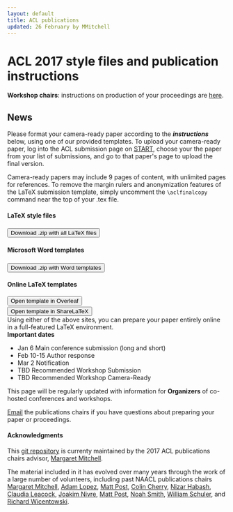 ```yaml
---
layout: default
title: ACL publications 
updated: 26 February by MMitchell
---
```


ACL 2017 style files and publication instructions
===================================================

<div class="alert alert-info">
  <b>Workshop chairs</b>: instructions on production of your proceedings are <a href="book.html">here</a>.
</div>

News
----------

Please format your camera-ready paper according to the ***instructions*** below, using
one of our provided templates.
  To upload your camera-ready paper, 
  log into the ACL submission page on 
  <a href="https://www.softconf.com/acl2017/papers/">START</a>, choose your
  the paper from your list of submissions, and go to that paper's page to 
  upload the final version.
  
  Camera-ready papers may include 9 pages
  of content, with unlimited pages for references. To remove the margin rulers and anonymization
  features of the LaTeX submission template, simply uncomment the <code>\aclfinalcopy</code>
  command near the top of your .tex file.

<div class="panel panel-default col-lg-12">
  <div class="col-lg-4">
    <h4>LaTeX style files</h4>
    <div class="col-xs-12" style="height:3px;"></div>
    <a href="http://acl2017.org/downloads/acl17-latex.zip">
      <button type="button" class="btn btn-primary">Download .zip with all LaTeX files</button>
    </a>
  </div>
  
  <div class="col-lg-4">
    <h4>Microsoft Word templates</h4>
    <div class="col-xs-12" style="height:3px;"></div>
    <div>
      <a href="http://acl2017.org/downloads/acl17-word.zip">
        <button type="button" class="btn btn-warning">Download .zip with Word templates</button>
      </a>
    </div>
  </div>
  
  <div class="col-lg-4">
    <h4>Online LaTeX templates</h4>
    <a href="https://www.overleaf.com/latex/templates/#">
      <button type="button" class="btn btn-success">Open template in Overleaf</button>
    </a><br/>
    <div class="col-xs-12" style="height:3px;"></div>
    <a href="https://www.sharelatex.com/templates/#">
      <button type="button" class="btn btn-success">Open template in ShareLaTeX</button>
    </a>
    <div>Using either of the above sites, you
      can prepare your paper entirely online 
      in a full-featured LaTeX environment.
    </div>
  </div>
</div>
  
<!-- <div class="panel panel-default col-lg-12">
  <div class="panel-body">
  <div class="embed-responsive embed-responsive-4by3">
    <iframe src="https://docs.google.com/viewer?url=#.pdf"></iframe>
  </div>
  </div>
</div> --->

<div class="panel panel-default">
  <div class="panel-heading"><b>Important dates</b></div>
  <ul class="list-group">
    <li class="list-group-item">
      <span class="badge">Jan 6</span>
      Main conference submission (long and short)
    </li>
    <li class="list-group-item">
      <span class="badge">Feb 10-15</span>
      Author response
    </li>
    <li class="list-group-item">
      <span class="badge">Mar 2</span>
      Notification
    </li>
    <li class="list-group-item">
      <span class="badge">TBD</span>
      Recommended Workshop Submission
    </li>
    <li class="list-group-item">
      <span class="badge">TBD</span>
      Recommended Workshop Camera-Ready
    </li>
  </ul>
</div>


This page will be regularly updated with information
for **Organizers** of co-hosted conferences and workshops.

[Email](mailto:acl-pub-chairs@googlegroups.com) the publications chairs
if you have questions about preparing your paper or proceedings.

#### Acknowledgments

This [git repository](https://github.com/acl-org/acl-pubs) 
is currenty maintained by the 2017 ACL publications chairs advisor, 
[Margaret Mitchell](http://www.m-mitchell.com/).

The material
included in it has evolved over many years through the work of a 
large number of volunteers, including past NAACL publications chairs
[Margaret Mitchell](http://www.m-mitchell.com/),
[Adam Lopez](http://homepages.inf.ed.ac.uk/alopez/),
[Matt Post](http://www.cs.jhu.edu/~post/),
[Colin Cherry](https://sites.google.com/site/colinacherry/),
[Nizar Habash](http://www.nizarhabash.com/),
[Claudia Leacock](https://www.linkedin.com/in/claudialeacockphd),
[Joakim Nivre](http://stp.lingfil.uu.se/~nivre/),
[Matt Post](http://www.cs.jhu.edu/~post/),
[Noah Smith](http://www.cs.cmu.edu/~nasmith/),
[William Schuler](https://www.ling.ohio-state.edu/~schuler/),
and
[Richard Wicentowski](http://www.cs.swarthmore.edu/~richardw/).


